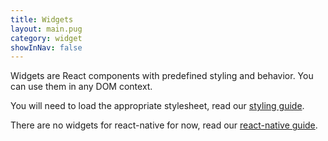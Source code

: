 ```yaml
---
title: Widgets
layout: main.pug
category: widget
showInNav: false
---
```


Widgets are React components with predefined styling and behavior. You can use them in any DOM context.

You will need to load the appropriate stylesheet, read our [styling guide](guide/Styling_widgets.html).

There are no widgets for react-native for now, read our [react-native guide](guide/React_native.html).
